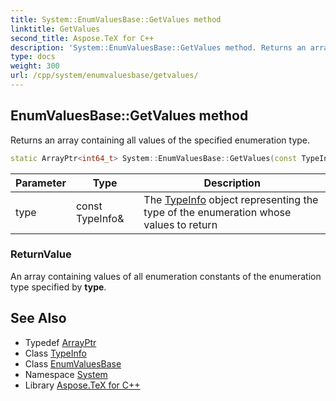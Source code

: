 ```yaml
---
title: System::EnumValuesBase::GetValues method
linktitle: GetValues
second_title: Aspose.TeX for C++
description: 'System::EnumValuesBase::GetValues method. Returns an array containing all values of the specified enumeration type in C++.'
type: docs
weight: 300
url: /cpp/system/enumvaluesbase/getvalues/
---
```

## EnumValuesBase::GetValues method


Returns an array containing all values of the specified enumeration type.

```cpp
static ArrayPtr<int64_t> System::EnumValuesBase::GetValues(const TypeInfo &type)
```


| Parameter | Type | Description |
| --- | --- | --- |
| type | const TypeInfo\& | The [TypeInfo](../../typeinfo/) object representing the type of the enumeration whose values to return |

### ReturnValue

An array containing values of all enumeration constants of the enumeration type specified by **type**.

## See Also

* Typedef [ArrayPtr](../../arrayptr/)
* Class [TypeInfo](../../typeinfo/)
* Class [EnumValuesBase](../)
* Namespace [System](../../)
* Library [Aspose.TeX for C++](../../../)
